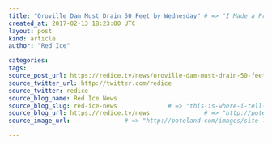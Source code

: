 ```yaml
---
title: "Oroville Dam Must Drain 50 Feet by Wednesday" # => "I Made a Pretty Gem - Planet.rb"
created_at: 2017-02-13 18:23:00 UTC
layout: post
kind: article
author: "Red Ice"

categories: 
tags: 
source_post_url: https://redice.tv/news/oroville-dam-must-drain-50-feet-by-wednesday    # => "http://poteland.com/blog/i-made-a-pretty-gem-planet-dot-rb/"
source_twitter_url: http://twitter.com/redice
source_twitter: redice
source_blog_name: Red Ice News
source_blog_slug: red-ice-news              # => "this-is-where-i-tell-you-stuff"
source_blog_url: https://redice.tv/news               # => "http://poteland.com/articles"
source_image_url:               # => "http://poteland.com/images/site-logo.png"

---
```



<!--
   &lt;img align=&quot;left&quot; alt=&quot;Oroville Dam Must Drain 50 Feet by Wednesday&quot; src=&quot;https://rdice.net/a/c/n/17/02131920-Oroville02.9cd7b47f.jpg&quot;&gt; Officials are releasing water from the Oroville Dam, the nation’s highest, at the astonishing rate of 100,000 cubic feet per second, with the goal of lowering the lake’s elevation by 50 feet before a week of rain and snow hits the region Wednesday. At a press conference Sunday night, law enforcement and California Department of Water Resources officials announced that they had released enough water to stop flow over the emergency spillway, reducing the risk of erosion and structural collapse. The lake dropped below its maximum height of 901 feet above sea level, and was continuing to subside, officials reported. However, water was continuing to flow into the lake behind the dam at a rate of 40,000 cubic feet per second, the result of runoff and snow melt from weeks of heavy precipitation after…           # => "I’ve been hurting to write this ever since we had the idea of creating a Planet for Cubox..." (Continued)
   red-ice-news              # => "this-is-where-i-tell-you-stuff"
   https://redice.tv/news               # => "http://poteland.com/articles"
                 # => "http://poteland.com/images/site-logo.png"
<img align="left" alt="Oroville Dam Must Drain 50 Feet by Wednesday" src="https://rdice.net/a/c/n/17/02131920-Oroville02.9cd7b47f.jpg"> Officials are releasing water from the Oroville Dam, the nation’s highest, at the astonishing rate of 100,000 cubic feet per second, with the goal of lowering the lake’s elevation by 50 feet before a week of rain and snow hits the region Wednesday. At a press conference Sunday night, law enforcement and California Department of Water Resources officials announced that they had released enough water to stop flow over the emergency spillway, reducing the risk of erosion and structural collapse. The lake dropped below its maximum height of 901 feet above sea level, and was continuing to subside, officials reported. However, water was continuing to flow into the lake behind the dam at a rate of 40,000 cubic feet per second, the result of runoff and snow melt from weeks of heavy precipitation after…<div class="">
    <i>Source: <a href="https://redice.tv/news">Red Ice News</a></i>
</div>
